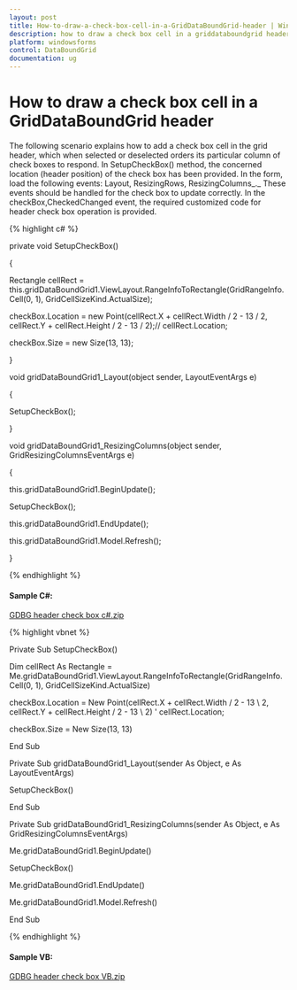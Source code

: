 ```yaml
---
layout: post
title: How-to-draw-a-check-box-cell-in-a-GridDataBoundGrid-header | Windows Forms | Syncfusion
description: how to draw a check box cell in a griddataboundgrid header
platform: windowsforms
control: DataBoundGrid
documentation: ug
---
```


# How to draw a check box cell in a GridDataBoundGrid header

The following scenario explains how to add a check box cell in the grid header, which when selected or deselected orders its particular column of check boxes to respond. In SetupCheckBox() method, the concerned location (header position) of the check box has been provided. In the form, load the following events: Layout, ResizingRows, ResizingColumns_._ These events should be handled for the check box to update correctly. In the checkBox,CheckedChanged event, the required customized code for header check box operation is provided.

{% highlight c# %}

private void SetupCheckBox()

{

Rectangle cellRect = this.gridDataBoundGrid1.ViewLayout.RangeInfoToRectangle(GridRangeInfo.Cell(0, 1), GridCellSizeKind.ActualSize);

checkBox.Location = new Point(cellRect.X + cellRect.Width / 2 - 13 / 2, cellRect.Y + cellRect.Height / 2 - 13 / 2);// cellRect.Location;

checkBox.Size = new Size(13, 13);

}

void gridDataBoundGrid1_Layout(object sender, LayoutEventArgs e)

{

SetupCheckBox();

}

void gridDataBoundGrid1_ResizingColumns(object sender, GridResizingColumnsEventArgs e)

{

this.gridDataBoundGrid1.BeginUpdate();

SetupCheckBox();

this.gridDataBoundGrid1.EndUpdate();

this.gridDataBoundGrid1.Model.Refresh();

}

{% endhighlight %}



#### Sample C#: 

[GDBG header check box c#.zip](http://www.syncfusion.com/downloads/Support/DirectTrac/98125/GDBG%20checkbox-1326042168.zip)

{% highlight vbnet %}



Private Sub SetupCheckBox()



Dim cellRect As Rectangle =      Me.gridDataBoundGrid1.ViewLayout.RangeInfoToRectangle(GridRangeInfo.Cell(0, 1), GridCellSizeKind.ActualSize)



checkBox.Location = New Point(cellRect.X + cellRect.Width / 2 - 13 \ 2, cellRect.Y + cellRect.Height / 2 - 13 \ 2) ' cellRect.Location;



checkBox.Size = New Size(13, 13)



End Sub



Private Sub gridDataBoundGrid1_Layout(sender As Object, e As LayoutEventArgs)



  SetupCheckBox()



End Sub



Private Sub gridDataBoundGrid1_ResizingColumns(sender As Object, e As GridResizingColumnsEventArgs)



  Me.gridDataBoundGrid1.BeginUpdate()



  SetupCheckBox()



  Me.gridDataBoundGrid1.EndUpdate()



  Me.gridDataBoundGrid1.Model.Refresh()



End Sub

{% endhighlight %}

#### Sample VB: 

[GDBG header check box VB.zip](http://www.syncfusion.com/downloads/Support/DirectTrac/98125/Vb592317743.zip)

